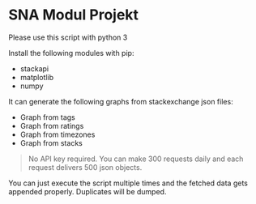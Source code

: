 # SNA Modul Projekt

Please use this script with python 3

Install the following modules with pip:
*  stackapi
*  matplotlib
*  numpy

It can generate the following graphs from stackexchange json files:
* Graph from tags
* Graph from ratings
* Graph from timezones
* Graph from stacks

> No API key required. You can make 300 requests daily and each request delivers 500 json objects.

You can just execute the script multiple times and the fetched data gets appended properly. Duplicates will be dumped. 


